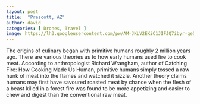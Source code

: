 ```yaml
---
layout: post
title:  "Prescott, AZ"
author: david
categories: [ Drones, Travel ]
image: https://lh3.googleusercontent.com/pw/AM-JKLV2EKiC1JIFJQ7ibyr-ge5sdY5jCuKKCrQBwt8Wdk3EcRSnSg82i1OCLLleWHCuxU9NhVgcOTiy_XCq-rCrWFrC2rPRWWoRvuZJESejpRnJppXLVBW7AuJoHtTXCl5LsRa1Kh3GdDUSZvWAWyxgaYlOtQ=w2476-h1392-no?authuser=0
---
```

The origins of culinary began with primitive humans roughly 2 million years ago. There are various theories as to how early humans used fire to cook meat. According to anthropologist Richard Wrangham, author of Catching Fire: How Cooking Made Us Human, primitive humans simply tossed a raw hunk of meat into the flames and watched it sizzle. Another theory claims humans may first have savoured roasted meat by chance when the flesh of a beast killed in a forest fire was found to be more appetizing and easier to chew and digest than the conventional raw meat.

<script src="https://cdn.jsdelivr.net/npm/publicalbum@latest/embed-ui.min.js" async></script>
<div class="pa-carousel-widget" style="width:100%; height:800px; display:none;"
  data-link="https://photos.app.goo.gl/kvaBBXVw5cerr2qa8"
  data-title="Prescott, Arizona"
  data-description="17 new photos · Album by David A">
  <object data="https://lh3.googleusercontent.com/-nt7UqYFs1wm3VEeoEicow49Nr035XkckFqMfTrIAv_ZKG51R1Aafm7NtNRKZSZM9T8mA9iXlgbg8FGP9dbnvq2QqbXXVh04slzoupzQRRUT4IA3SzSPz-IG3-96HebdAwCEqqzm0MY=w1920-h1080"></object>
  <object data="https://lh3.googleusercontent.com/4NLqotEiuAoijyUASWfOdcRHekeqeQ4GyC5oF7c7jiAK82wmKCpJn5xo3P_6WIo1_l4v-OM6FhEF1gb2F3fss8oXAUQVSTbVzYYgyOLEWxJmwA1MWb8IXQo2C3LKkqhrxVdazCbXphM=w1920-h1080"></object>
  <object data="https://lh3.googleusercontent.com/UbMCSXREdj3f2T28N7ZHzqqboVCtzw6_rx1oroPqhLB-hL8OFbnywsZOgA4CKLQRBLuN1VTsx5X5D7nJLf2bZJoUIALeEoUoL2q0NdhnAErlxCd5Ve5CHL4h-LEHUgY8snoXC5h13FI=w1920-h1080"></object>
  <object data="https://lh3.googleusercontent.com/mdhQ7Jka8HD2ZGnHVj-8_nDZ4RcyYG2iGfZtvIFel1ODX0fTYSrkTspCBjnbN6KuAHZ-Q4QIODYdZt7W7C-NWtNF22OzoLyZ8rRzPnIUMIcO_pvNdMP-a7TxGh4GQwL9vW-hVgXbHyI=w1920-h1080"></object>
  <object data="https://lh3.googleusercontent.com/OBnuOB8rLL1RCjCr7w8qrl_Ks9eqzCg-UErEbZIu5DN14ZZIswvibKpP9f2fvR08P-HCUQBpsZ73vL7VnUlbGBW20ym7NeQDyxs0Teze94JOkG5T6ykXrju_Ikg2lT_icGEH5BfIynM=w1920-h1080"></object>
  <object data="https://lh3.googleusercontent.com/LWZet8vKxOq18I-aCQJ61b0ba3sXQr5ZUj9VtaHsrtt0Bi6ZXKpHJjpF78uVxKl5cOf1t-52rIyZvhinp3WmYMyuj4U4Z0sVr7RGLBj4qj4caPSc0rEH6IRL1TlQuyYx33hIpCoyCwk=w1920-h1080"></object>
  <object data="https://lh3.googleusercontent.com/zJnC_Jqlu43T1zK94oXRw1m1cAuiSuMmb7VApIUB6JlAs26jOT8CfKIMzrU8dRwyRTEe4CeWnNY-m509Pjq8HrUzKGOZv2xMVQFx5qdJvucZ4BHQz-syCHLdniWLb-pE7Neqj_tnSAw=w1920-h1080"></object>
  <object data="https://lh3.googleusercontent.com/Nz5bNJSI4lDMHi_O8XboHKEvHUDOviGdSbuf646mck0XAy5t7n8PUqoGnG6kD-w12AJTiitfax09UUk7uI_W-Oi91tyBDKYTDoykicIPBLgNWlg9f9Sted6PC0snd3oyi61twggsdhc=w1920-h1080"></object>
  <object data="https://lh3.googleusercontent.com/mcRaxniXgrEyLdX_wTAnDbEuES7Lr3GosQIPzYvg7w-NhL1yEI5XNSj5rnBTmIL5R8uH0VRW8eTMvzRVJcwK1CIilOyKEYey0iGZfzLYpaJnFA2KqSF1tZDbZyir8W99C2GC_MkBn8s=w1920-h1080"></object>
  <object data="https://lh3.googleusercontent.com/Fcav5faJwJSZv5L0VY-vd3fhlI0wqylCxSMNGzelRdfeBHKhnaTBtb3R4Id9bynArWnfGOHhVAOVuHGCAyt3e8hIxpc0MZhyhyYTygtAFlJbi1UcSmQAvJFHbFwb8DgBzzvKDb4CYrg=w1920-h1080"></object>
  <object data="https://lh3.googleusercontent.com/RSK3qxEB9231KKhvAF1-wtZUBaKP21mqGTh4hDTe5ZldGCrwBynqM1iMl5pee9SaMYhYwgVUz9npP4fCoepNYFZMf0zpnm9UR90DiYWUbHN2QYMhUmGfQJlKmu8lLD1_w4ZOS4AhhIk=w1920-h1080"></object>
  <object data="https://lh3.googleusercontent.com/q1Un2IqWZKF7BjsghWVzuDpSEH4bQsHbgH2HkdGNjXnq2-WS1_iEWySu4hMqxW5PE_b1hmA-XuVMEplbuQK4b81Vy-b1ip_ZmLd3eqzr83jFe8z3AiBiBmWZ7FG2H20EYu7jQpYNOuQ=w1920-h1080"></object>
  <object data="https://lh3.googleusercontent.com/TG7yE1_ZQzi6RY2IQs3VTy54nmaEWrbO0iRI5QihXKnQGORPhjBNWjUyJHTbydE8jebYKfLkmTEDx0jReuvDdgP8T17OZ_TMEYWDUMh06Lpu3_QMX340QXBAIQZ_7YdfI_MmOI_GgGE=w1920-h1080"></object>
  <object data="https://lh3.googleusercontent.com/RloJ8kTDLMfAgPvf_Xn55AdCl_ytFie3SU6O9EPlXP2s9VyaUaGN2PsRlI48tWKyG1uxUhnzqo3sDf4eJ0pEaFm8YeONM31j_jV7cjKZeAz8Pw1q0fkI8eMcBku9LiCuiesPMgJXJcM=w1920-h1080"></object>
  <object data="https://lh3.googleusercontent.com/WdaPks_XHiPIj99eIAU8NCbON2HR5vOS6nt6JRQnC4mxrKx7qQNE35EmEt7-MJDmCzyIObSvJ57fyaUKZNHiwZQMKoH1EcWe82LFRy9TVre56iYean0MF7ib8EXGXwgqLyoQZfIrD2c=w1920-h1080"></object>
  <object data="https://lh3.googleusercontent.com/-D7bz7tDumHHUImNa-JkM0A_abjT2PSAzasEnGvjIsZZC5Kep7AQf7vVoG9Ofa3OaN2-GH0NUFQSp_AlsHaHwmbVtYg7vtyhZbfykDdeOspokHQeiLQD5ljk5c6ReqEJ8q7sgKOaAz8=w1920-h1080"></object>
  <object data="https://lh3.googleusercontent.com/u1MJkJcclVymEYQl8SjAoItesmzznzDYNybHT_V9mGsPuQRE8QvKrXbmteamIhO86Yxe5wAtQunpuKPs9gyp9QiFXyKYLYN4qEdSAAuG-V7odYHNi2V6qBTlbrVuRIxZbm1cdfxQX08=w1920-h1080"></object>
</div>

